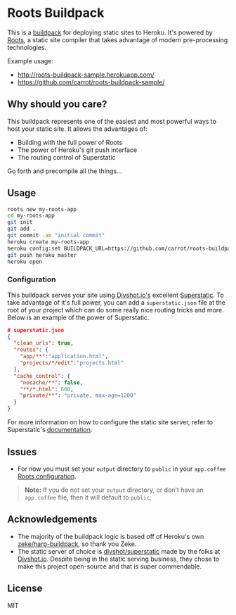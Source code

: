 # Roots Buildpack

This is a [buildpack](https://devcenter.heroku.com/articles/buildpacks) for deploying static sites to Heroku. It's powered by [Roots](http://roots.cx/), a static site compiler that takes advantage of modern pre-processing technologies.

Example usage:
- http://roots-buildpack-sample.herokuapp.com/
- https://github.com/carrot/roots-buildpack-sample/

## Why should you care?
This buildpack represents one of the easiest and most powerful ways to host your static site. It allows the advantages of:

- Building with the full power of Roots
- The power of Heroku's git push interface
- The routing control of Superstatic

Go forth and precompile all the things...

## Usage

```sh
roots new my-roots-app
cd my-roots-app
git init
git add .
git commit -am "initial commit"
heroku create my-roots-app
heroku config:set BUILDPACK_URL=https://github.com/carrot/roots-buildpack.git
git push heroku master
heroku open
```

### Configuration
This buildpack serves your site using [Divshot.io's](http://divshot.io/) excellent [Superstatic](https://github.com/divshot/superstatic). To take advantage of it's full power, you can add a `superstatic.json` file at the root of your project which can do some really nice routing tricks and more. Below is an example of the power of Superstatic.

```json
# superstatic.json
{
  "clean_urls": true,
  "routes": {
    "app/**":"application.html",
    "projects/*/edit":"projects.html"
  },
  "cache_control": {
    "nocache/**": false,
    "**/*.html": 600,
    "private/**": "private, max-age=1200"
  }
}
```

For more information on how to configure the static site server, refer to Superstatic's [documentation](https://github.com/divshot/superstatic#configuration).

## Issues
- For now you must set your `output` directory to `public` in your `app.coffee`  [Roots configuration](http://roots.readthedocs.org/en/latest/configuration.html#options).

> **Note:** If you do not set your `output` directory, or don't have an `app.coffee` file, then it will default to `public`.

## Acknowledgements
- The majority of the buildpack logic is based off of Heroku's own [zeke/harp-buildpack](https://github.com/zeke/harp-buildpack), so thank you Zeke.
- The static server of choice is [divshot/superstatic](https://github.com/divshot/superstatic) made by the folks at [Divshot.io](http://divshot.io). Despite being in the static serving business, they chose to make this project open-source and that is super commendable.

## License

MIT
